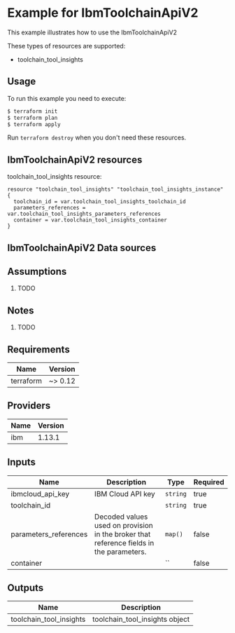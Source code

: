 # Example for IbmToolchainApiV2

This example illustrates how to use the IbmToolchainApiV2

These types of resources are supported:

* toolchain_tool_insights

## Usage

To run this example you need to execute:

```bash
$ terraform init
$ terraform plan
$ terraform apply
```

Run `terraform destroy` when you don't need these resources.


## IbmToolchainApiV2 resources

toolchain_tool_insights resource:

```hcl
resource "toolchain_tool_insights" "toolchain_tool_insights_instance" {
  toolchain_id = var.toolchain_tool_insights_toolchain_id
  parameters_references = var.toolchain_tool_insights_parameters_references
  container = var.toolchain_tool_insights_container
}
```

## IbmToolchainApiV2 Data sources


## Assumptions

1. TODO

## Notes

1. TODO

## Requirements

| Name | Version |
|------|---------|
| terraform | ~> 0.12 |

## Providers

| Name | Version |
|------|---------|
| ibm | 1.13.1 |

## Inputs

| Name | Description | Type | Required |
|------|-------------|------|---------|
| ibmcloud\_api\_key | IBM Cloud API key | `string` | true |
| toolchain_id |  | `string` | true |
| parameters_references | Decoded values used on provision in the broker that reference fields in the parameters. | `map()` | false |
| container |  | `` | false |

## Outputs

| Name | Description |
|------|-------------|
| toolchain_tool_insights | toolchain_tool_insights object |
